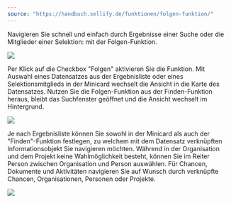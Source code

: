 ```yaml
---
source: "https://handbuch.sellify.de/funktionen/folgen-funktion/"
---
```

Navigieren Sie schnell und einfach durch Ergebnisse einer Suche oder die Mitglieder einer Selektion: mit der Folgen-Funktion. 

![](https://image.jimcdn.com/app/cms/image/transf/dimension=890x10000:format=png/path/s42eb4d670de94a65/image/i3f873adcdd6ab526/version/1685102743/image.png)

Per Klick auf die Checkbox "Folgen" aktivieren Sie die Funktion. Mit Auswahl eines Datensatzes aus der Ergebnisliste oder eines Selektionsmitglieds in der Minicard wechselt die Ansicht in die Karte des Datensatzes. Nutzen Sie die Folgen-Funktion aus der Finden-Funktion heraus, bleibt das Suchfenster geöffnet und die Ansicht wechselt im Hintergrund.

![](https://image.jimcdn.com/app/cms/image/transf/dimension=890x10000:format=png/path/s42eb4d670de94a65/image/i2776eedaf036107b/version/1685102309/image.png)

Je nach Ergebnisliste können Sie sowohl in der Minicard als auch der "Finden"-Funktion festlegen, zu welchem mit dem Datensatz verknüpften Informationsobjekt Sie navigieren möchten. Während in der Organisation und dem Projekt keine Wahlmöglichkeit besteht, können Sie im Reiter Person zwischen Organisation und Person auswählen. Für Chancen, Dokumente und Aktivitäten navigieren Sie auf Wunsch durch verknüpfte Chancen, Organisationen, Personen oder Projekte. 

![](https://image.jimcdn.com/app/cms/image/transf/dimension=185x10000:format=png/path/s42eb4d670de94a65/image/ie93b2e78b6fa8252/version/1629717913/image.png)